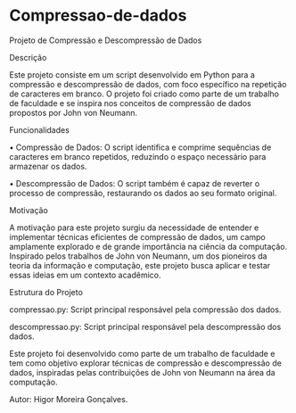 # Compressao-de-dados

  Projeto de Compressão e Descompressão de Dados


Descrição

  Este projeto consiste em um script desenvolvido em Python para a compressão e descompressão de dados, com foco específico na repetição de caracteres em branco. O projeto foi criado como parte de um trabalho de faculdade e se inspira nos conceitos de compressão de dados propostos por John von Neumann.

  Funcionalidades

  • Compressão de Dados: O script identifica e comprime sequências de caracteres em branco repetidos, reduzindo o espaço necessário para armazenar os dados.

  • Descompressão de Dados: O script também é capaz de reverter o processo de compressão, restaurando os dados ao seu formato original.


Motivação

  A motivação para este projeto surgiu da necessidade de entender e implementar técnicas eficientes de compressão de dados, um campo amplamente explorado e de grande importância na ciência da computação. Inspirado pelos trabalhos de John von Neumann, um dos pioneiros da teoria da informação e computação, este projeto busca aplicar e testar essas ideias em um contexto acadêmico.


Estrutura do Projeto

  compressao.py: Script principal responsável pela compressão dos dados.

  descompressao.py: Script principal responsável pela descompressão dos dados.


Este projeto foi desenvolvido como parte de um trabalho de faculdade e tem como objetivo explorar técnicas de compressão e descompressão de dados, inspiradas pelas contribuições de John von Neumann na área da computação.

Autor: Higor Moreira Gonçalves.

  

